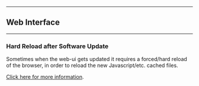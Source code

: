 ___
## Web Interface
___

### Hard Reload after Software Update

Sometimes when the web-ui gets updated it requires a forced/hard reload of the browser, in order to reload the new Javascript/etc. cached files.

[Click here for more information](https://fabricdigital.co.nz/blog/how-to-hard-refresh-your-browser-and-clear-cache).
